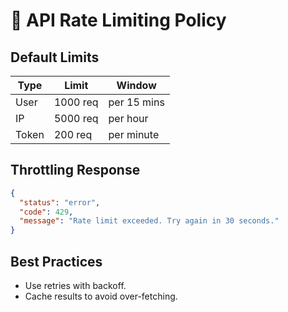 <!--
START OF: docs/api/rate-limiting.md
Purpose: Define rate limits to prevent abuse and manage load.
Update Frequency: When throttling policies change.
-->

# 🚦 API Rate Limiting Policy

## Default Limits
| Type     | Limit     | Window        |
|----------|-----------|---------------|
| User     | 1000 req  | per 15 mins   |
| IP       | 5000 req  | per hour      |
| Token    | 200 req   | per minute    |

## Throttling Response
```json
{
  "status": "error",
  "code": 429,
  "message": "Rate limit exceeded. Try again in 30 seconds."
}
```

## Best Practices

- Use retries with backoff.
- Cache results to avoid over-fetching.

<!-- END OF: docs/api/rate-limiting.md -->
